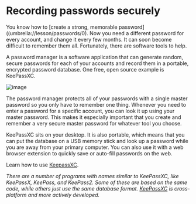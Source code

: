 [Title]: # (Recording passwords securely)
[Order]: # (0)

# Recording passwords securely

You know how to [create a strong, memorable password] ((umbrella://lesson/passwords/0). Now you need a different password for every account, and change it every few months. It can soon become difficult to remember them all. Fortunately, there are software tools to help. 

A password manager is a software application that can generate random, secure passwords for each of your accounts and record them in a portable, encrypted password database. One free, open source example is KeePassXC.

![image](password_adv1.png)

The password manager protects all of your passwords with a single master password so you only have to remember one thing. Whenever you need to enter a password for a specific account, you can look it up using your master password. This makes it especially important that you create and remember a very secure master password for whatever tool you choose. 

KeePassXC sits on your desktop. It is also portable, which means that you can put the database on a USB memory stick and look up a password while you are away from your primary computer. You can also use it with a web browser extension to quickly save or auto-fill passwords on the web. 

Learn how to use [KeepassXC](umbrella://lesson/keepassxc).

_There are a number of programs with names similar to KeePassXC, like KeePassX, KeePass, and KeePass2. Some of these are based on the same code, while others just use the same database format. [_KeePassXC_](https://keepassxc.org/) is cross-platform and more actively developed._
